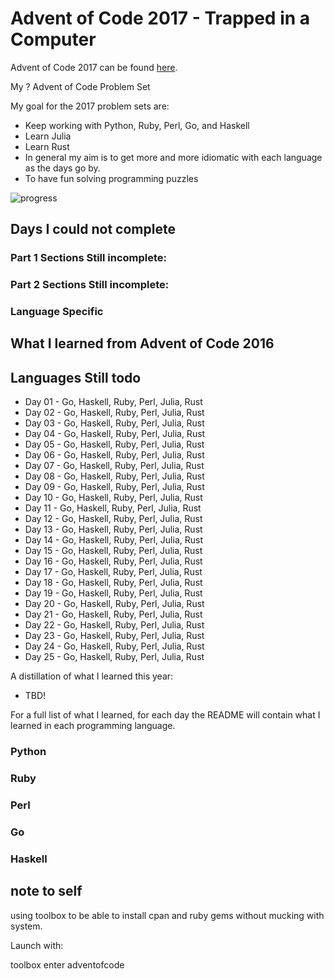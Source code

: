 # Advent of Code 2017 - Trapped in a Computer 


Advent of Code 2017 can be found [here](https://adventofcode.com/2017).

My ? Advent of Code Problem Set

My goal for the 2017 problem sets are:

- Keep working with Python, Ruby, Perl, Go, and Haskell
- Learn Julia
- Learn Rust
- In general my aim is to get more and more idiomatic with each language as the days go by.
- To have fun solving programming puzzles

![progress]()

## Days I could not complete
### Part 1 Sections Still incomplete:

### Part 2 Sections Still incomplete:

### Language Specific

## What I learned from Advent of Code 2016

## Languages Still todo
- Day 01 - Go, Haskell, Ruby, Perl, Julia, Rust
- Day 02 - Go, Haskell, Ruby, Perl, Julia, Rust
- Day 03 - Go, Haskell, Ruby, Perl, Julia, Rust
- Day 04 - Go, Haskell, Ruby, Perl, Julia, Rust
- Day 05 - Go, Haskell, Ruby, Perl, Julia, Rust
- Day 06 - Go, Haskell, Ruby, Perl, Julia, Rust
- Day 07 - Go, Haskell, Ruby, Perl, Julia, Rust
- Day 08 - Go, Haskell, Ruby, Perl, Julia, Rust
- Day 09 - Go, Haskell, Ruby, Perl, Julia, Rust
- Day 10 - Go, Haskell, Ruby, Perl, Julia, Rust
- Day 11 - Go, Haskell, Ruby, Perl, Julia, Rust
- Day 12 - Go, Haskell, Ruby, Perl, Julia, Rust
- Day 13 - Go, Haskell, Ruby, Perl, Julia, Rust
- Day 14 - Go, Haskell, Ruby, Perl, Julia, Rust
- Day 15 - Go, Haskell, Ruby, Perl, Julia, Rust
- Day 16 - Go, Haskell, Ruby, Perl, Julia, Rust
- Day 17 - Go, Haskell, Ruby, Perl, Julia, Rust
- Day 18 - Go, Haskell, Ruby, Perl, Julia, Rust
- Day 19 - Go, Haskell, Ruby, Perl, Julia, Rust
- Day 20 - Go, Haskell, Ruby, Perl, Julia, Rust
- Day 21 - Go, Haskell, Ruby, Perl, Julia, Rust
- Day 22 - Go, Haskell, Ruby, Perl, Julia, Rust
- Day 23 - Go, Haskell, Ruby, Perl, Julia, Rust
- Day 24 - Go, Haskell, Ruby, Perl, Julia, Rust
- Day 25 - Go, Haskell, Ruby, Perl, Julia, Rust

A distillation of what I learned this year:
- TBD!


For a full list of what I learned, for each day the README will contain what I learned in each programming language.

### Python

### Ruby


### Perl

### Go

### Haskell

## note to self

using toolbox to be able to install cpan and ruby gems without mucking with system.

Launch with:

toolbox enter adventofcode
